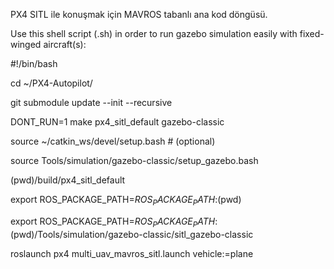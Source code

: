 PX4 SITL ile konuşmak için MAVROS tabanlı ana kod döngüsü.

Use this shell script (.sh) in order to run gazebo simulation easily with fixed-winged aircraft(s):

#!/bin/bash

cd ~/PX4-Autopilot/

git submodule update --init --recursive

DONT_RUN=1 make px4_sitl_default gazebo-classic

source ~/catkin_ws/devel/setup.bash # (optional)

source Tools/simulation/gazebo-classic/setup_gazebo.bash

(pwd)/build/px4_sitl_default

export ROS_PACKAGE_PATH=$ROS_PACKAGE_PATH:$(pwd)

export ROS_PACKAGE_PATH=$ROS_PACKAGE_PATH:$(pwd)/Tools/simulation/gazebo-classic/sitl_gazebo-classic

roslaunch px4 multi_uav_mavros_sitl.launch vehicle:=plane
